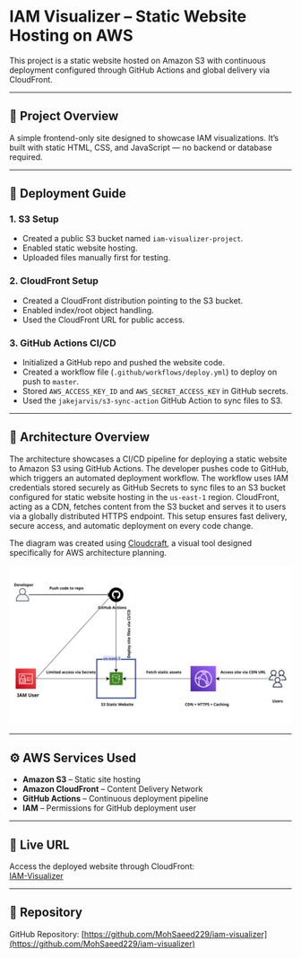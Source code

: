 # IAM Visualizer – Static Website Hosting on AWS

This project is a static website hosted on Amazon S3 with continuous deployment configured through GitHub Actions and global delivery via CloudFront.

---

## 🌟 Project Overview

A simple frontend-only site designed to showcase IAM visualizations. It’s built with static HTML, CSS, and JavaScript — no backend or database required.

---

## 🚀 Deployment Guide

### 1. S3 Setup
- Created a public S3 bucket named `iam-visualizer-project`.
- Enabled static website hosting.
- Uploaded files manually first for testing.

### 2. CloudFront Setup
- Created a CloudFront distribution pointing to the S3 bucket.
- Enabled index/root object handling.
- Used the CloudFront URL for public access.

### 3. GitHub Actions CI/CD
- Initialized a GitHub repo and pushed the website code.
- Created a workflow file (`.github/workflows/deploy.yml`) to deploy on push to `master`.
- Stored `AWS_ACCESS_KEY_ID` and `AWS_SECRET_ACCESS_KEY` in GitHub secrets.
- Used the `jakejarvis/s3-sync-action` GitHub Action to sync files to S3.

---

## 🧠 Architecture Overview

The architecture showcases a CI/CD pipeline for deploying a static website to Amazon S3 using GitHub Actions. The developer pushes code to GitHub, which triggers an automated deployment workflow. The workflow uses IAM credentials stored securely as GitHub Secrets to sync files to an S3 bucket configured for static website hosting in the `us-east-1` region. CloudFront, acting as a CDN, fetches content from the S3 bucket and serves it to users via a globally distributed HTTPS endpoint. This setup ensures fast delivery, secure access, and automatic deployment on every code change.

The diagram was created using [Cloudcraft](https://www.cloudcraft.co/), a visual tool designed specifically for AWS architecture planning.

![Architecture Diagram](assets/Capstone%20Project%20Architecture.png)

---

## ⚙️ AWS Services Used

- **Amazon S3** – Static site hosting  
- **Amazon CloudFront** – Content Delivery Network  
- **GitHub Actions** – Continuous deployment pipeline  
- **IAM** – Permissions for GitHub deployment user  

---

## 🔗 Live URL

Access the deployed website through CloudFront:  
[IAM-Visualizer](https://d1m1dj2lpirkqu.cloudfront.net)

---

## 📁 Repository

GitHub Repository: [https://github.com/MohSaeed229/iam-visualizer](https://github.com/MohSaeed229/iam-visualizer)

